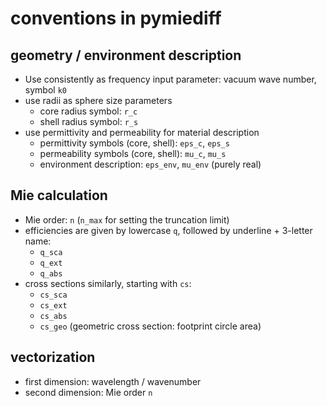 # conventions in pymiediff


## geometry / environment description

 - Use consistently as frequency input parameter: vacuum wave number, symbol `k0`
 - use radii as sphere size parameters
    - core radius symbol: `r_c`
    - shell radius symbol: `r_s`
 - use permittivity and permeability for material description
    - permittivity symbols (core, shell): `eps_c`, `eps_s`
    - permeability symbols (core, shell): `mu_c`, `mu_s`
    - environment description: `eps_env`, `mu_env` (purely real)

## Mie calculation

 - Mie order: `n` (`n_max` for setting the truncation limit)
 - efficiencies are given by lowercase `q`, followed by underline + 3-letter name: 
    - `q_sca`
    - `q_ext`
    - `q_abs`
 - cross sections similarly, starting with `cs`:
    - `cs_sca`
    - `cs_ext`
    - `cs_abs`
    - `cs_geo` (geometric cross section: footprint circle area)



## vectorization
 - first dimension: wavelength / wavenumber
 - second dimension: Mie order `n`